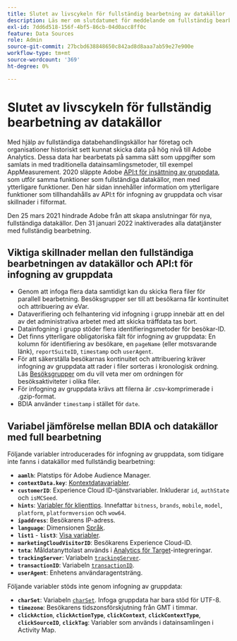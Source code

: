 ```yaml
---
title: Slutet av livscykeln för fullständig bearbetning av datakällor
description: Läs mer om slutdatumet för meddelande om fullständig bearbetning av datakällor.
exl-id: 7dd6d518-156f-4bf5-86cb-04d0acc8ff0c
feature: Data Sources
role: Admin
source-git-commit: 27bcbd638848650c842ad8d8aaa7ab59e27e900e
workflow-type: tm+mt
source-wordcount: '369'
ht-degree: 0%

---
```


# Slutet av livscykeln för fullständig bearbetning av datakällor

Med hjälp av fullständiga databehandlingskällor har företag och organisationer historiskt sett kunnat skicka data på hög nivå till Adobe Analytics. Dessa data har bearbetats på samma sätt som uppgifter som samlats in med traditionella datainsamlingsmetoder, till exempel AppMeasurement. 2020 släppte Adobe [API:t för insättning av gruppdata](https://developer.adobe.com/analytics-apis/docs/2.0/guides/endpoints/bulk-data-insertion/), som utför samma funktioner som fullständiga datakällor, men med ytterligare funktioner. Den här sidan innehåller information om ytterligare funktioner som tillhandahålls av API:t för infogning av gruppdata och visar skillnader i filformat.

Den 25 mars 2021 hindrade Adobe från att skapa anslutningar för nya, fullständiga datakällor. Den 31 januari 2022 inaktiverades alla datatjänster med fullständig bearbetning.

## Viktiga skillnader mellan den fullständiga bearbetningen av datakällor och API:t för infogning av gruppdata

* Genom att infoga flera data samtidigt kan du skicka flera filer för parallell bearbetning. Besöksgrupper ser till att besökarna får kontinuitet och attribuering av eVar.
* Dataverifiering och felhantering vid infogning i grupp innebär att en del av det administrativa arbetet med att skicka träffdata tas bort.
* Datainfogning i grupp stöder flera identifieringsmetoder för besökar-ID.
* Det finns ytterligare obligatoriska fält för infogning av gruppdata: En kolumn för identifiering av besökare, en `pageName` (eller motsvarande länk), `reportSuiteID`, `timestamp` och `userAgent`.
* För att säkerställa besökarnas kontinuitet och attribuering kräver infogning av gruppdata att rader i filer sorteras i kronologisk ordning. Läs [Besöksgrupper](https://developer.adobe.com/analytics-apis/docs/2.0/guides/endpoints/bulk-data-insertion/visitor-groups/) om du vill veta mer om ordningen för besöksaktiviteter i olika filer.
* För infogning av gruppdata krävs att filerna är .csv-komprimerade i .gzip-format.
* BDIA använder `timestamp` i stället för `date`.

## Variabel jämförelse mellan BDIA och datakällor med full bearbetning

Följande variabler introducerades för infogning av gruppdata, som tidigare inte fanns i datakällor med fullständig bearbetning:

* **`aamlh`**: Platstips för Adobe Audience Manager.
* **`contextData.key`**: [Kontextdatavariabler](/help/implement/vars/page-vars/contextdata.md).
* **`customerID`**: Experience Cloud ID-tjänstvariabler. Inkluderar `id`, `authState` och `isMCSeed`.
* **`hints`**: [Variabler för klienttips](https://experienceleague.adobe.com/docs/experience-platform/edge/fundamentals/user-agent-client-hints.html?lang=sv-SE). Innefattar `bitness`, `brands`, `mobile`, `model`, `platform`, `platformversion` och `wow64`.
* **`ipaddress`**: Besökarens IP-adress.
* **`language`**: Dimensionen [Språk](/help/components/dimensions/language.md).
* **`list1`** - **`list3`**: [Visa variabler](/help/implement/vars/page-vars/list.md).
* **`marketingCloudVisitorID`**: Besökarens Experience Cloud-ID.
* **`tnta`**: Måldatanyttolast används i [Analytics för Target](https://experienceleague.adobe.com/docs/target/using/integrate/a4t/a4t.html?lang=sv-SE)-integreringar.
* **`trackingServer`**: Variabeln [`trackingServer`](/help/implement/vars/config-vars/trackingserver.md).
* **`transactionID`**: Variabeln [`transactionID`](/help/implement/vars/page-vars/transactionid.md).
* **`userAgent`**: Enhetens användaragentsträng.

Följande variabler stöds inte genom infogning av gruppdata:

* **`charSet`**: Variabeln [`charSet`](/help/implement/vars/config-vars/charset.md). Infoga gruppdata har bara stöd för UTF-8.
* **`timezone`**: Besökarens tidszonsförskjutning från GMT i timmar.
* **`clickAction`**, **`clickActionType`**, **`clickContext`**, **`clickContextType`**, **`clickSourceID`**, **`clickTag`**: Variabler som används i datainsamlingen i Activity Map.
